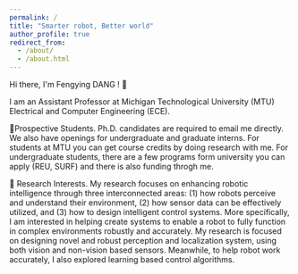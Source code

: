```yaml
---
permalink: /
title: "Smarter robot, Better world"
author_profile: true
redirect_from: 
  - /about/
  - /about.html
---
```


Hi there, I'm Fengying DANG ! 👋

I am an Assistant Professor at Michigan Technological University (MTU) Electrical and Computer Engineering (ECE).

🌱Prospective Students. Ph.D. candidates are required to email me directly. We also have openings for undergraduate and graduate interns. For students at MTU you can get course credits by doing research with me. For undergraduate students, there are a few programs form university you can apply (REU, SURF) and there is also funding throgh me.

🌱 Research Interests. My research focuses on enhancing robotic intelligence through three interconnected areas: (1) how robots perceive and understand their environment, (2) how sensor data can be effectively utilized, and (3) how to design intelligent control systems. More specifically, I am interested in helping create systems to enable a robot to fully function in complex environments robustly and accurately. My research is focused on designing novel and robust perception and localization system, using both vision and non-vision based sensors. Meanwhile, to help robot work accurately, I also explored learning based control algorithms.
